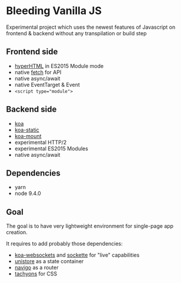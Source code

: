 # Bleeding Vanilla JS

Experimental project which uses the newest features of Javascript on frontend & backend without any transpilation or build step

## Frontend side

- [hyperHTML](https://github.com/WebReflection/hyperHTML) in ES2015 Module mode
- native [fetch](https://developer.mozilla.org/en-US/docs/Web/API/Fetch_API) for API
- native async/await
- native EventTarget & Event
- `<script type="module">`

## Backend side

- [koa](http://koajs.com/)
- [koa-static](https://github.com/koajs/static)
- [koa-mount](https://github.com/koajs/mount)
- experimental HTTP/2
- experimental ES2015 Modules
- native async/await

## Dependencies

- yarn
- node 9.4.0

## Goal

The goal is to have very lightweight environment for single-page app creation.

It requires to add probably those dependencies:

- [koa-websockets](https://github.com/kudos/koa-websocket) and [sockette](https://github.com/lukeed/sockette) for "live" capabilities
- [unistore](https://github.com/developit/unistore) as a state container
- [navigo](https://github.com/krasimir/navigo) as a router
- [tachyons](https://github.com/tachyons-css/tachyons) for CSS
